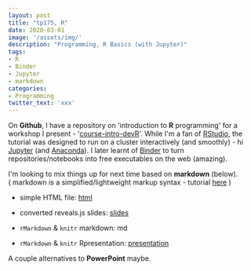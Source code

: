 ```yaml
---
layout: post
title: "tp175, R"
date: 2020-03-01
image: '/assets/img/'
description: "Programming, R Basics (with Jupyter)"
tags:
- R
- Binder
- Jupyter
- markdown
categories:
- Programming
twitter_text: 'xxx'
---
```


On <b>Github</b>, I have a repository on 'introduction to <b>R</b> programming' for a workshop I present - '<a href="https://github.com/tp175/course-intro-devR" target="_blank">course-intro-devR</a>'.
While I'm a fan of <a href="https://rstudio.com/" target="_blank">RStudio</a>, the tutorial was designed to run on a cluster interactively (and smoothly) - hi <a href="https://jupyter.org/" target="_blank">Jupyter</a> (and <a href="https://docs.anaconda.com/" target="_blank">Anaconda</a>).
I later learnt of <a href="https://mybinder.org/" target="_blank">Binder</a> to turn repositories/notebooks into free executables on the web (amazing).

I'm looking to mix things up for next time based on <b>markdown</b> (below).<br>
( markdown is a simplified/lightweight markup syntax - tutorial <a href="https://www.markdowntutorial.com/" target="_blank">here</a> )

- simple HTML file:
<a href="/work/tp175-Rintrodev.html">html</a>

- converted reveals.js slides:
<a href="/work/tp175-Rintrodev.slides.html">slides</a>

- <code>rMarkdown</code> & <code>knitr</code> markdown:
<a >md</a>

- <code>rMarkdown</code> & <code>knitr</code> Rpresentation:
<a href="/work/tp175-Rslides.md.html">presentation</a>

A couple alternatives to <b>PowerPoint</b> maybe. 